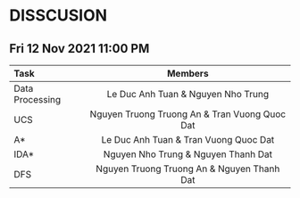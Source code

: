 # DISSCUSION
## Fri 12 Nov 2021 11:00 PM
| Task                         | Members                                       |
| :----                        |    :----:                                     |
| Data Processing              | Le Duc Anh Tuan & Nguyen Nho Trung            |
| UCS                          | Nguyen Truong Truong An & Tran Vuong Quoc Dat |
| A*                           | Le Duc Anh Tuan & Tran Vuong Quoc Dat         |
| IDA*                         | Nguyen Nho Trung & Nguyen Thanh Dat           |
| DFS                          | Nguyen Truong Truong An & Nguyen Thanh Dat    |

